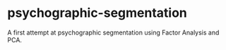 # psychographic-segmentation
A first attempt at psychographic segmentation using Factor Analysis and PCA.

